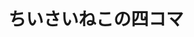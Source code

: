---
permalink: /blog/tags/chiisaineko4koma/
tags: chiisaineko4koma
title: "ちいさいねこの四コマ"
teaser: "ちいさいねこのちょっとおドジな日常を描きます"
layout: blog_by_tags
header:
    title: "ちいさいねこの四コマ"
    image_fullwidth: header-chobi.jpg
---